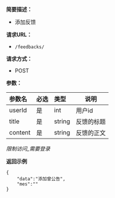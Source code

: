 
    
**简要描述：** 

- 添加反馈

**请求URL：** 
- ` /feedbacks/ `
  
**请求方式：**
- POST

**参数：** 

|参数名|必选|类型|说明|
|:----    |:---|:----- |-----   |
|userId |是  |int | 用户id    |
|title|是|string|反馈的标题|
|content|是|string|反馈的正文|

*限制访问_需要登录*

 **返回示例**

``` 
{
    "data":"添加曾公告",
    "mes":""
}
```
